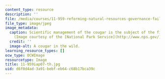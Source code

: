 ```yaml
---
content_type: resource
description: ''
file: /media/courses/11-959-reforming-natural-resources-governance-failings-of-scientific-rationalism-and-alternatives-for-building-common-ground-january-iap-2007/d6f0d4ad3a91bebfeb64c68b17bca39c_11-959iap07-th.jpg
file_type: image/jpeg
image_metadata:
  caption: Scientific management of the cougar is the subject of the first lecture.
    (Image courtesy of the [National Park Service](http://www.nps.gov/).)
  credit: ''
  image-alt: A cougar in the wild.
learning_resource_types: []
ocw_type: OCWImage
resourcetype: Image
title: 11-959iap07-th.jpg
uid: d6f0d4ad-3a91-bebf-eb64-c68b17bca39c
---
```

